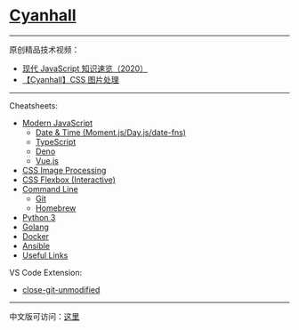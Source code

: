 # [Cyanhall](https://www.cyanhall.com/)

---

原创精品技术视频：
* [现代 JavaScript 知识速览（2020）](https://www.bilibili.com/video/BV1bt4y1D7si/)
* [【Cyanhall】CSS 图片处理](https://www.bilibili.com/video/BV1D54y1m7vq)

---

Cheatsheets:
* [Modern JavaScript](https://www.cyanhall.com/posts/notes/8.javascript-cheatsheet/)
  * [Date & Time (Moment.js/Day.js/date-fns)](https://www.cyanhall.com/posts/notes/18.javascript-date-time-cheatsheet/)
  * [TypeScript](https://www.cyanhall.com/posts/notes/13.typescript-cheatsheet/)
  * [Deno](https://www.cyanhall.com/posts/notes/11.deno-cheatsheet/)
  * [Vue.js](https://www.cyanhall.com/posts/notes/9.vue-js-cheatsheet/)
* [CSS Image Processing](https://www.cyanhall.com/posts/notes/19.css-image-processing/)
* [CSS Flexbox (Interactive)](https://www.cyanhall.com/posts/notes/12.css-flexbox-cheatsheet/)
* [Command Line](https://www.cyanhall.com/posts/notes/1.shell-shortcut/)
  * [Git](https://www.cyanhall.com/posts/notes/4.git-shotcut/)
  * [Homebrew](https://www.cyanhall.com/posts/notes/7.homebrew-cheatsheet/)
* [Python 3](https://www.cyanhall.com/posts/notes/16.python-cheatsheet/)
* [Golang](https://www.cyanhall.com/cn/posts/notes/17.go-cheatsheet/)
* [Docker](https://www.cyanhall.com/posts/notes/15.docker-cheatsheet/)
* [Ansible](https://www.cyanhall.com/posts/notes/14.ansible-cheatsheet/)
* [Useful Links](https://www.cyanhall.com/posts/notes/6.useful-online-tools-for-programmer/)

VS Code Extension:
* [close-git-unmodified](https://github.com/Cyanhall/vscode-close-git-unmodified)

---

中文版可访问：[这里](https://www.cyanhall.com/cn/)
